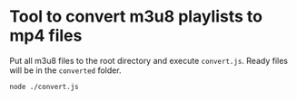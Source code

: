 # Tool to convert m3u8 playlists to mp4 files

Put all m3u8 files to the root directory and execute `convert.js`. Ready files will be in the `converted` folder.

```
node ./convert.js
```
